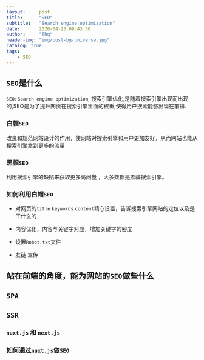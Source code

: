 ```yaml
---
layout:     post
title:      "SEO"
subtitle:   "Search engine optimization"
date:       2020-04-23 09:43:30
author:     "Thq" 
header-img: "img/post-bg-universe.jpg"
catalog: true
tags:
    - SEO
---
```


## `SEO`是什么

`SEO`: `Search engine optimization`, 搜索引擎优化,是随着搜索引擎出现而出现的,SEO是为了提升网页在搜索引擎里面的权重,使得用户搜索能够出现在前排.

### 白帽`SEO`

改良和规范网站设计的作用，使网站对搜索引擎和用户更加友好，从而网站也能从搜索引擎拿到更多的流量

### 黑帽`SEO`

利用搜索引擎的缺陷来获取更多访问量
，大多数都是欺骗搜索引擎。

### 如何利用白帽`SEO`

+ 对网页的`title` `keywords` `content`精心设置，告诉搜索引擎网站的定位以及是干什么的

+ 内容优化，内容与关键字对应，增加关键字的密度

+ 设置`Robot.txt`文件

+ 友链 宣传

## 站在前端的角度，能为网站的`SEO`做些什么



## `SPA`

## `SSR`

### `nuxt.js` 和 `next.js`

### 如何通过`nuxt.js`做`SEO`